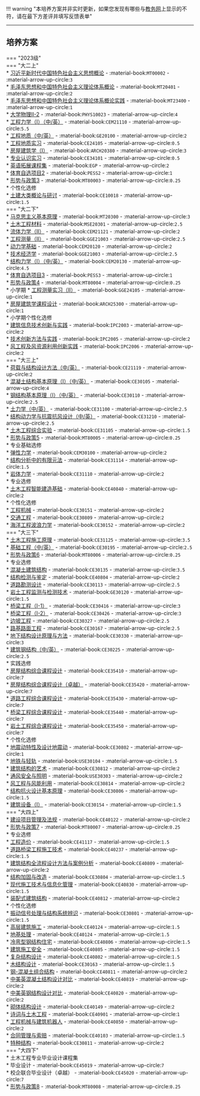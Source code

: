 !!! warning "本培养方案并非实时更新，如果您发现有哪些与[教务网](https://my.cqu.edu.cn)上显示的不符，请在最下方差评并填写反馈表单"

---

## 培养方案  

=== "2023级"  
    === "大二上"  
        * [习近平新时代中国特色社会主义思想概论](../../../课程/习近平新时代中国特色社会主义思想概论.md) - :material-book:`MT00002` - :material-arrow-up-circle:`3`  
        * [毛泽东思想和中国特色社会主义理论体系概论](../../../课程/毛泽东思想和中国特色社会主义理论体系概论.md) - :material-book:`MT20401` - :material-arrow-up-circle:`2`  
        * [毛泽东思想和中国特色社会主义理论体系概论实践](../../../课程/毛泽东思想和中国特色社会主义理论体系概论实践.md) - :material-book:`MT23400` - :material-arrow-up-circle:`1`  
        * [大学物理Ⅱ-2](../../../课程/大学物理.md) - :material-book:`PHYS10023` - :material-arrow-up-circle:`4`  
        * [工程力学（Ⅰ）（中/英）](../../../课程/工程力学.md) - :material-book:`CEM21110` - :material-arrow-up-circle:`5.5`  
        * [工程地质（中/英）](../../../课程/工程地质.md) - :material-book:`GE20100` - :material-arrow-up-circle:`2`  
        * [工程地质实习](../../../课程/工程地质实习.md) - :material-book:`CE24105` - :material-arrow-up-circle:`0.5`  
        * [房屋建筑学（Ⅰ）](../../../课程/房屋建筑学.md) - :material-book:`ARCH20380` - :material-arrow-up-circle:`3`  
        * [专业认识实习](../../../课程/专业认识实习.md) - :material-book:`CE34101` - :material-arrow-up-circle:`0.5`  
        * [英语拓展课程集](../../../课程/英语.md) - :material-book:`EGP` - :material-arrow-up-circle:`2`  
        * [体育自选项目2](../../../课程/体育/index.md) - :material-book:`PESS2` - :material-arrow-up-circle:`1`  
        * [形势与政策3](../../../课程/形势与政策.md) - :material-book:`MT80003` - :material-arrow-up-circle:`0.25`  
        * 个性化选修  
            * [土建大类概论与研讨](../../../课程/土建大类概论与研讨.md) - :material-book:`CE10018` - :material-arrow-up-circle:`1.5`  
    === "大二下"  
        * [马克思主义基本原理](../../../课程/马克思主义基本原理.md) - :material-book:`MT20300` - :material-arrow-up-circle:`3`  
        * [土木工程材料](../../../课程/土木工程材料.md) - :material-book:`MSE20301` - :material-arrow-up-circle:`2.5`  
        * [流体力学（Ⅱ）](../../../课程/流体力学.md) - :material-book:`CEM21121` - :material-arrow-up-circle:`2`  
        * [工程测量（Ⅱ）](../../../课程/工程测量.md) - :material-book:`GGE21003` - :material-arrow-up-circle:`2.5`  
        * [动力学基础](../../../课程/动力学基础.md) - :material-book:`CEM20120` - :material-arrow-up-circle:`2`  
        * [技术经济学](../../../课程/技术经济学.md) - :material-book:`GGE21003` - :material-arrow-up-circle:`2.5`  
        * [结构力学（Ⅰ）（中/英）](../../../课程/结构力学.md) - :material-book:`CEM20130` - :material-arrow-up-circle:`4.5`  
        * [体育自选项目3](../../../课程/体育/index.md) - :material-book:`PESS3` - :material-arrow-up-circle:`1`  
        * [形势与政策4](../../../课程/形势与政策.md) - :material-book:`MT80004` - :material-arrow-up-circle:`0.25`  
        * 小学期
            * [工程测量实习（Ⅱ）](../../../课程/工程测量实习.md) - :material-book:`GGE24105` - :material-arrow-up-circle:`1`  
            * [房屋建筑学课程设计](../../../课程/房屋建筑学课程设计.md) - :material-book:`ARCH25300` - :material-arrow-up-circle:`1`  
        * 小学期个性化选修  
            * [建筑信息技术创新与实践](../../../课程/建筑信息技术创新与实践.md) - :material-book:`IPC2003` - :material-arrow-up-circle:`2`  
            * [技术创新方法与实践](../../../课程/技术创新方法与实践.md) - :material-book:`IPC2005` - :material-arrow-up-circle:`2`  
            * [风工程及风资源利用创新实践](../../../课程/风工程及风资源利用创新实践.md) - :material-book:`IPC2006` - :material-arrow-up-circle:`2`  
    === "大三上"  
        * [荷载与结构设计方法（中/英）](../../../课程/荷载与结构设计方法.md) - :material-book:`CE21119` - :material-arrow-up-circle:`2`  
        * [混凝土结构基本原理（Ⅰ）（中/英）](../../../课程/混凝土结构基本原理.md) - :material-book:`CE30105` - :material-arrow-up-circle:`4`  
        * [钢结构基本原理（Ⅰ）（中/英）](../../../课程/钢结构基本原理.md) - :material-book:`CE30110` - :material-arrow-up-circle:`2.5`  
        * [土力学（中/英）](../../../课程/土力学.md) - :material-book:`CE31100` - :material-arrow-up-circle:`2.5`  
        * [结构动力学与抗震抗风设计（中/英）](../../../课程/结构动力学与抗震抗风设计.md) - :material-book:`CE31210` - :material-arrow-up-circle:`2.5`  
        * [土木工程综合实验](../../../课程/土木工程综合实验.md) - :material-book:`CE31105` - :material-arrow-up-circle:`1.5`  
        * [形势与政策5](../../../课程/形势与政策.md) - :material-book:`MT80005` - :material-arrow-up-circle:`0.25`  
        * 专业基础选修  
            * [弹性力学](../../../课程/弹性力学.md) - :material-book:`CEM30100` - :material-arrow-up-circle:`2`  
            * [结构分析中的有限元法](../../../课程/结构分析中的有限元法.md) - :material-book:`CE31114` - :material-arrow-up-circle:`1.5`  
            * [岩体力学](../../../课程/岩体力学.md) - :material-book:`CE31110` - :material-arrow-up-circle:`2`  
        * 专业选修  
            * [土木工程智能建造基础](../../../课程/土木工程智能建造基础.md) - :material-book:`CE40840` - :material-arrow-up-circle:`2`  
        * 个性化选修  
            * [工程机械](../../../课程/工程机械.md) - :material-book:`CE30151` - :material-arrow-up-circle:`2`  
            * [交通工程](../../../课程/交通工程.md) - :material-book:`CE30809` - :material-arrow-up-circle:`2`  
            * [海洋工程波浪力学](../../../课程/海洋工程波浪力学.md) - :material-book:`CE30152` - :material-arrow-up-circle:`2`  
    === "大三下"  
        * [土木工程施工原理](../../../课程/土木工程施工原理.md) - :material-book:`CE31125` - :material-arrow-up-circle:`3.5`  
        * [基础工程（中/英）](../../../课程/基础工程.md) - :material-book:`CE30195` - :material-arrow-up-circle:`2.5`  
        * [形势与政策6](../../../课程/形势与政策.md) - :material-book:`MT80006` - :material-arrow-up-circle:`0.25`  
        * 专业选修  
            * [混凝土建筑结构](../../../课程/混凝土建筑结构.md) - :material-book:`CE30135` - :material-arrow-up-circle:`3.5`  
            * [结构检测与鉴定](../../../课程/结构检测与鉴定.md) - :material-book:`CE40804` - :material-arrow-up-circle:`2`  
            * [道路勘测设计](../../../课程/道路勘测设计.md) - :material-book:`CE30113` - :material-arrow-up-circle:`2.5`  
            * [岩土工程监测与检测技术](../../../课程/岩土工程监测与检测技术.md) - :material-book:`GE30120` - :material-arrow-up-circle:`1.5`  
            * [桥梁工程（Ⅰ-1）](../../../课程/桥梁工程.md) - :material-book:`CE30416` - :material-arrow-up-circle:`3`  
            * [桥梁工程（Ⅰ-2）](../../../课程/桥梁工程.md) - :material-book:`CE30426` - :material-arrow-up-circle:`3`  
            * [边坡工程](../../../课程/边坡工程.md) - :material-book:`CE30327` - :material-arrow-up-circle:`2.5`  
            * [路基路面工程](../../../课程/路基路面工程.md) - :material-book:`CE30167` - :material-arrow-up-circle:`2.5`  
            * [地下结构设计原理与方法](../../../课程/地下结构设计原理与方法.md) - :material-book:`CE30330` - :material-arrow-up-circle:`3`  
            * [建筑钢结构（中/英）](../../../课程/建筑钢结构.md) - :material-book:`CE30225` - :material-arrow-up-circle:`2.5`  
        * 实践选修  
            * [房屋结构综合课程设计](../../../课程/房屋结构综合课程设计.md) - :material-book:`CE35410` - :material-arrow-up-circle:`7`  
            * [房屋结构综合课程设计（卓越）](../../../课程/房屋结构综合课程设计.md) - :material-book:`CE35420` - :material-arrow-up-circle:`7`  
            * [道路工程综合课程设计](../../../课程/道路工程综合课程设计.md) - :material-book:`CE35430` - :material-arrow-up-circle:`7`  
            * [桥梁工程综合课程设计](../../../课程/桥梁工程综合课程设计.md) - :material-book:`CE35440` - :material-arrow-up-circle:`7`  
            * [岩土工程综合课程设计](../../../课程/岩土工程综合课程设计.md) - :material-book:`CE35450` - :material-arrow-up-circle:`7`  
        * 个性化选修  
            * [地震动特性及设计地震动](../../../课程/地震动特性及设计地震动.md) - :material-book:`CE30802` - :material-arrow-up-circle:`1`  
            * [地铁与轻轨](../../../课程/地铁与轻轨.md) - :material-book:`USE30104` - :material-arrow-up-circle:`1.5`  
            * [建筑结构的艺术](../../../课程/建筑结构的艺术.md) - :material-book:`CE30812` - :material-arrow-up-circle:`2`  
            * [通风安全与照明](../../../课程/通风安全与照明.md) - :material-book:`USE30303` - :material-arrow-up-circle:`2`  
            * [风工程与风能利用](../../../课程/风工程与风能利用.md) - :material-book:`CE30814` - :material-arrow-up-circle:`2`  
            * [结构抗火设计基本原理](../../../课程/结构抗火设计基本原理.md) - :material-book:`CE30806` - :material-arrow-up-circle:`1.5`  
            * [建筑设备（Ⅰ）](../../../课程/建筑设备.md) - :material-book:`CE30154` - :material-arrow-up-circle:`1.5`  
    === "大四上"  
        * [建设项目管理及法规](../../../课程/建设项目管理及法规.md) - :material-book:`CE40122` - :material-arrow-up-circle:`2`  
        * [形势与政策7](../../../课程/形势与政策.md) - :material-book:`MT80007` - :material-arrow-up-circle:`0.25`  
        * 专业选修  
            * [工程造价](../../../课程/工程造价.md) - :material-book:`CE41117` - :material-arrow-up-circle:`1.5`  
            * [道路桥梁工程施工技术](../../../课程/道路桥梁工程施工技术.md) - :material-book:`CE40237` - :material-arrow-up-circle:`1.5`  
            * [建筑结构全流程设计方法与案例分析](../../../课程/建筑结构全流程设计方法与案例分析.md) - :material-book:`CE40809` - :material-arrow-up-circle:`2`  
            * [结构加固与改造](../../../课程/结构加固与改造.md) - :material-book:`CE30804` - :material-arrow-up-circle:`1.5`  
            * [现代施工技术与信息化管理](../../../课程/现代施工技术与信息化管理.md) - :material-book:`CE40830` - :material-arrow-up-circle:`1.5`  
            * [装配式建筑结构](../../../课程/装配式建筑结构.md) - :material-book:`CE40812` - :material-arrow-up-circle:`2`  
        * 个性化选修  
            * [振动信号处理与结构系统辨识](../../../课程/振动信号处理与结构系统辨识.md) - :material-book:`CE30801` - :material-arrow-up-circle:`1.5`  
            * [高层建筑施工](../../../课程/高层建筑施工.md) - :material-book:`CE40124` - :material-arrow-up-circle:`1.5`  
            * [地基处理](../../../课程/地基处理.md) - :material-book:`CE40124` - :material-arrow-up-circle:`1.5`  
            * [冷弯型钢结构住宅](../../../课程/冷弯型钢结构住宅.md) - :material-book:`CE40806` - :material-arrow-up-circle:`1.5`  
            * [建筑施工安全](../../../课程/建筑施工安全.md) - :material-book:`CE40805` - :material-arrow-up-circle:`1.5`  
            * [复杂结构设计](../../../课程/复杂结构设计.md) - :material-book:`CE40802` - :material-arrow-up-circle:`1.5`  
            * [木结构设计](../../../课程/木结构设计.md) - :material-book:`CE30163` - :material-arrow-up-circle:`1.5`  
            * [钢-混凝土组合结构](../../../课程/钢-混凝土组合结构.md) - :material-book:`CE40811` - :material-arrow-up-circle:`2`  
            * [中美英混凝土结构设计对比](../../../课程/中美英混凝土结构设计对比.md) - :material-book:`CE40819` - :material-arrow-up-circle:`2`  
            * [中美英钢结构设计对比](../../../课程/中美英钢结构设计对比.md) - :material-book:`CE40820` - :material-arrow-up-circle:`2`  
            * [砌体结构设计](../../../课程/砌体结构设计.md) - :material-book:`CE40149` - :material-arrow-up-circle:`2`  
            * [诗词与土木工程](../../../课程/诗词与土木工程.md) - :material-book:`CE40901` - :material-arrow-up-circle:`1`  
            * [工程机械与建筑机器人](../../../课程/工程机械与建筑机器人.md) - :material-book:`CE40850` - :material-arrow-up-circle:`2`  
            * [合同管理与索赔](../../../课程/合同管理与索赔.md) - :material-book:`CE40103` - :material-arrow-up-circle:`1.5`  
            * [特种结构](../../../课程/特种结构.md) - :material-book:`CE30811` - :material-arrow-up-circle:`2`  
    === "大四下"  
        * 土木工程专业毕业设计课程集  
            * 毕业设计 - :material-book:`CE45019` - :material-arrow-up-circle:`7`  
            * 校企联合毕业设计（卓越） - :material-book:`CE45020` - :material-arrow-up-circle:`7`  
        * [形势与政策8](../../../课程/形势与政策.md) - :material-book:`MT80008` - :material-arrow-up-circle:`0.25`  